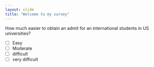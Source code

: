 ```yaml
---
layout: slide
title: "Welcome to my survey"
---
```

How much easier to obtain an admit for an international students in US universities?
- [ ] Easy
- [ ] Moderate
- [ ] difficult
- [ ] very difficult
